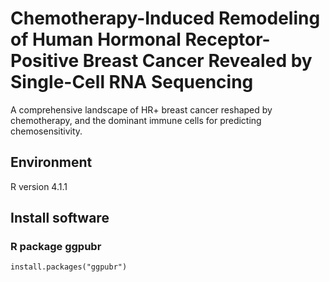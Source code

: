 # Chemotherapy-Induced Remodeling of Human Hormonal Receptor-Positive Breast Cancer Revealed by Single-Cell RNA Sequencing
A comprehensive landscape of HR+ breast cancer reshaped by chemotherapy, and the dominant immune cells for predicting chemosensitivity.

## Environment
R version 4.1.1

## Install software
### R package ggpubr
```{R}
install.packages("ggpubr")
```
